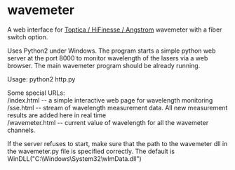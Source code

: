 # wavemeter
A web interface for [Toptica / HiFinesse / Angstrom](https://www.highfinesse.com/en/wavelengthmeter/index.html
) wavemeter with a fiber switch option.

Uses Python2 under Windows. The program starts a simple python web server at the port 8000 to monitor wavelength of the lasers via a web browser.
The main wavemeter program should be already running.

Usage:
python2 http.py

Some special URLs:   
/index.html -- a simple interactive web page for wavelength monitoring   
/sse.html -- stream of wavelength measurement data. All new measurement results are added here in real time   
/wavemeter.html -- current value of wavelength for all the wavemeter channels.   

If the server refuses to start, make sure that the path to the wavemeter dll in the wavemeter.py file is specified correctly.
The default is WinDLL("C:\Windows\System32\wlmData.dll")
